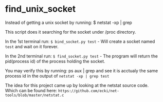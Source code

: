 # find_unix_socket
Instead of getting a unix socket by running:
$ netstat -xp | grep <socket name>

This script does it searching for the socket under /proc directory. 

In the 1st terminal run:
`$ bind_socket.py test` - Will create a socket named `test` and wait on it forever.

In the 2nd terminal run:
`$ find_socket.py test` - The program will return the pid(process id) of the process holding the socket. 

You may verify this by running:
ps aux | grep <pid> and see it is acctualy the same process id in the output of `netstat -xp | grep test`


The idea for this project came up by looking at the netstat source code. Which can be found here: `https://github.com/ecki/net-tools/blob/master/netstat.c`
